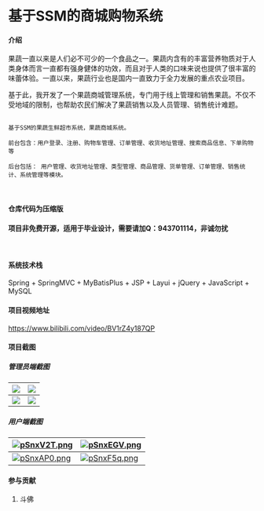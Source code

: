 # 基于SSM的商城购物系统

#### 介绍

​	果蔬一直以来是人们必不可少的一个食品之一。果蔬内含有的丰富营养物质对于人类身体而言一直都有强身健体的功效，而且对于人类的口味来说也提供了很丰富的味蕾体验。一直以来，果蔬行业也是国内一直致力于全力发展的重点农业项目。

​	基于此，我开发了一个果蔬商城管理系统，专门用于线上管理和销售果蔬。不仅不受地域的限制，也帮助农民们解决了果蔬销售以及人员管理、销售统计难题。

```

基于SSM的果蔬生鲜超市系统，果蔬商城系统。

前台包含：用户登录、注册、购物车管理、订单管理、收货地址管理、搜索商品信息、下单购物等

后台包括： 用户管理、收货地址管理、类型管理、商品管理、货单管理、订单管理、销售统计、系统管理等模块。
```

<br/>

#### 仓库代码为压缩版

#### 项目非免费开源，适用于毕业设计，需要请加Q：943701114，非诚勿扰

<br/>



#### 系统技术栈

Spring + SpringMVC + MyBatisPlus + JSP + Layui +  jQuery + JavaScript +  MySQL 



#### 项目视频地址

https://www.bilibili.com/video/BV1rZ4y187QP

#### 项目截图

##### 管理员端截图

| ![](https://s1.ax1x.com/2022/10/24/x22sk6.png) | ![](https://s1.ax1x.com/2022/10/24/x226fO.png) |
| ---------------------------------------------- | ---------------------------------------------- |
| ![](https://s1.ax1x.com/2022/10/24/x22gpD.png) | ![](https://s1.ax1x.com/2022/10/24/x22ytK.png) |




##### 用户端截图

| [![pSnxV2T.png](https://s1.ax1x.com/2023/01/12/pSnxV2T.png)](https://imgse.com/i/pSnxV2T) | [![pSnxEGV.png](https://s1.ax1x.com/2023/01/12/pSnxEGV.png)](https://imgse.com/i/pSnxEGV) |
| ------------------------------------------------------------ | ------------------------------------------------------------ |
| [![pSnxAP0.png](https://s1.ax1x.com/2023/01/12/pSnxAP0.png)](https://imgse.com/i/pSnxAP0) | [![pSnxF5q.png](https://s1.ax1x.com/2023/01/12/pSnxF5q.png)](https://imgse.com/i/pSnxF5q) |



#### 参与贡献

1.  斗佛

